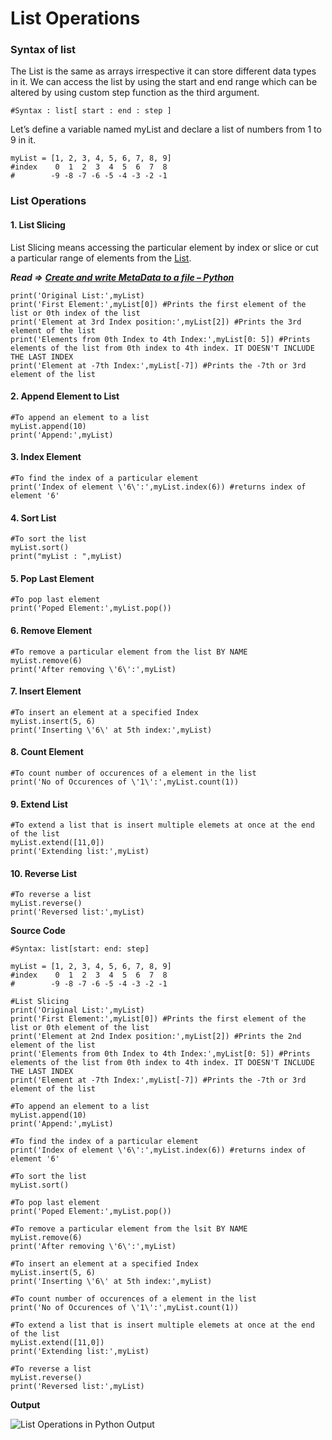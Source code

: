 # List Operations

### Syntax of list

The List is the same as arrays irrespective it can store different data types in it. We can access the list by using the start and end range which can be altered by using custom step function as the third argument.

```text
#Syntax : list[ start : end : step ]
```

Let’s define a variable named myList and declare a list of numbers from 1 to 9 in it.

```text
myList = [1, 2, 3, 4, 5, 6, 7, 8, 9]
#index    0  1  2  3  4  5  6  7  8
#        -9 -8 -7 -6 -5 -4 -3 -2 -1
```

### List Operations

#### 1. List Slicing

List Slicing means accessing the particular element by index or slice or cut a particular range of elements from the [List](https://docs.python.org/3/tutorial/datastructures.html).

_**Read =&gt;**_ [_**Create and write MetaData to a file – Python**_](https://codezup.com/create-write-metadata-file-python/)

```text
print('Original List:',myList)
print('First Element:',myList[0]) #Prints the first element of the list or 0th index of the list
print('Element at 3rd Index position:',myList[2]) #Prints the 3rd element of the list
print('Elements from 0th Index to 4th Index:',myList[0: 5]) #Prints elements of the list from 0th index to 4th index. IT DOESN'T INCLUDE THE LAST INDEX
print('Element at -7th Index:',myList[-7]) #Prints the -7th or 3rd element of the list
```

#### 2. Append Element to List

```text
#To append an element to a list
myList.append(10)
print('Append:',myList)
```

#### 3. Index Element

```text
#To find the index of a particular element
print('Index of element \'6\':',myList.index(6)) #returns index of element '6'
```

#### 4. Sort List

```text
#To sort the list
myList.sort()
print("myList : ",myList)
```

#### 5. Pop Last Element

```text
#To pop last element
print('Poped Element:',myList.pop())
```

#### 6. Remove Element

```text
#To remove a particular element from the list BY NAME
myList.remove(6)
print('After removing \'6\':',myList)
```

#### 7. Insert Element

```text
#To insert an element at a specified Index
myList.insert(5, 6)
print('Inserting \'6\' at 5th index:',myList)
```

#### 8. Count Element

```text
#To count number of occurences of a element in the list
print('No of Occurences of \'1\':',myList.count(1))
```

#### 9. Extend List

```text
#To extend a list that is insert multiple elemets at once at the end of the list
myList.extend([11,0])
print('Extending list:',myList)
```

#### 10. Reverse List

```text
#To reverse a list
myList.reverse()
print('Reversed list:',myList)
```

**Source Code**

```text
#Syntax: list[start: end: step]

myList = [1, 2, 3, 4, 5, 6, 7, 8, 9]
#index    0  1  2  3  4  5  6  7  8
#        -9 -8 -7 -6 -5 -4 -3 -2 -1

#List Slicing
print('Original List:',myList)
print('First Element:',myList[0]) #Prints the first element of the list or 0th element of the list
print('Element at 2nd Index position:',myList[2]) #Prints the 2nd element of the list
print('Elements from 0th Index to 4th Index:',myList[0: 5]) #Prints elements of the list from 0th index to 4th index. IT DOESN'T INCLUDE THE LAST INDEX
print('Element at -7th Index:',myList[-7]) #Prints the -7th or 3rd element of the list

#To append an element to a list
myList.append(10)
print('Append:',myList)

#To find the index of a particular element
print('Index of element \'6\':',myList.index(6)) #returns index of element '6'

#To sort the list
myList.sort()

#To pop last element
print('Poped Element:',myList.pop())

#To remove a particular element from the lsit BY NAME
myList.remove(6)
print('After removing \'6\':',myList)

#To insert an element at a specified Index
myList.insert(5, 6)
print('Inserting \'6\' at 5th index:',myList)

#To count number of occurences of a element in the list
print('No of Occurences of \'1\':',myList.count(1))

#To extend a list that is insert multiple elemets at once at the end of the list
myList.extend([11,0])
print('Extending list:',myList)

#To reverse a list
myList.reverse()
print('Reversed list:',myList)
```

**Output**

![List Operations in Python Output](https://i0.wp.com/codezup.com/wp-content/uploads/2019/12/List-Operations-in-Python-Output.png?resize=665%2C311&ssl=1)
